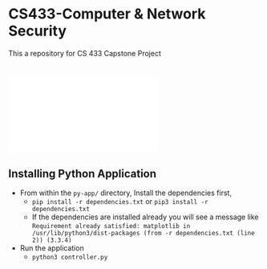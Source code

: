 # CS433-Computer & Network Security
This a repository for CS 433 Capstone Project


# ![Read the Capstone Project Report](joserenter1a.github.io/CyberSecurity_CapStone_Final_Report.pdf)


## Installing Python Application

- From within the `py-app/` directory, Install the dependencies first,
    - `pip install -r dependencies.txt` or `pip3 install -r dependencies.txt`
    - If the dependencies are installed already you will see a message like `Requirement already satisfied: matplotlib in /usr/lib/python3/dist-packages (from -r dependencies.txt (line 2)) (3.3.4)`
- Run the application
    - `python3 controller.py`
